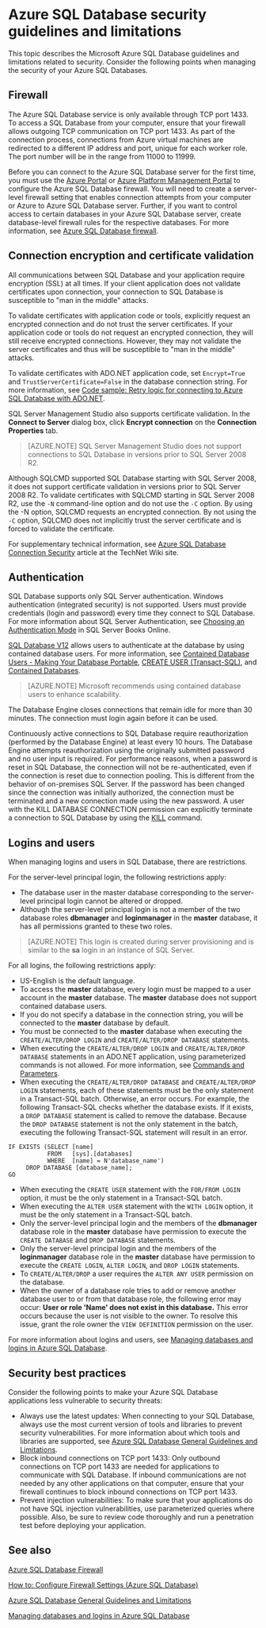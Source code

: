 <properties
   pageTitle="Azure SQL Database Security Guidelines and Limitations | Microsoft Azure"
   description="Learn about Microsoft Azure SQL Database guidelines and limitations related to security."
   services="sql-database"
   documentationCenter=""
   authors="BYHAM"
   manager="jeffreyg"
   editor=""
   tags=""/>

<tags
   ms.service="sql-database"
   ms.devlang="na"
   ms.topic="article"
   ms.tgt_pltfrm="na"
   ms.workload="data-management"
   ms.date="08/20/2015"
   ms.author="rickbyh"/>

# Azure SQL Database security guidelines and limitations

This topic describes the Microsoft Azure SQL Database guidelines and limitations related to security. Consider the following points when managing the security of your Azure SQL Databases.

## Firewall

The Azure SQL Database service is only available through TCP port 1433. To access a SQL Database from your computer, ensure that your firewall allows outgoing TCP communication on TCP port 1433. As part of the connection process, connections from Azure virtual machines are redirected to a different IP address and port, unique for each worker role. The port number will be in the range from 11000 to 11999.

Before you can connect to the Azure SQL Database server for the first time, you must use the [Azure Portal](https://portal.azure.com) or [Azure Platform Management Portal](https://manage.windowsazure.com/microsoft.onmicrosoft.com#Workspaces/All/dashboard) to configure the Azure SQL Database firewall. You will need to create a server-level firewall setting that enables connection attempts from your computer or Azure to Azure SQL Database server. Further, if you want to control access to certain databases in your Azure SQL Database server, create database-level firewall rules for the respective databases. For more information, see [Azure SQL Database firewall](sql-database-firewall-configure.md).

## Connection encryption and certificate validation

All communications between SQL Database and your application require encryption (SSL) at all times. If your client application does not validate certificates upon connection, your connection to SQL Database is susceptible to "man in the middle" attacks. 

To validate certificates with application code or tools, explicitly request an encrypted connection and do not trust the server certificates. If your application code or tools do not request an encrypted connection, they will still receive encrypted connections. However, they may not validate the server certificates and thus will be susceptible to "man in the middle" attacks.

To validate certificates with ADO.NET application code, set ``Encrypt=True`` and ``TrustServerCertificate=False`` in the database connection string. For more information, see [Code sample: Retry logic for connecting to Azure SQL Database with ADO.NET](https://msdn.microsoft.com/library/azure/ee336243.aspx).

SQL Server Management Studio also supports certificate validation. In the **Connect to Server** dialog box, click **Encrypt connection** on the **Connection Properties** tab. 

> [AZURE.NOTE] SQL Server Management Studio does not support connections to SQL Database in versions prior to SQL Server 2008 R2.

Although SQLCMD supported SQL Database starting with SQL Server 2008, it does not support certificate validation in versions prior to SQL Server 2008 R2. To validate certificates with SQLCMD starting in SQL Server 2008 R2, use the ``-N`` command-line option and do not use the ``-C`` option. By using the -N option, SQLCMD requests an encrypted connection. By not using the ``-C`` option, SQLCMD does not implicitly trust the server certificate and is forced to validate the certificate. 

For supplementary technical information, see [Azure SQL Database Connection Security](http://social.technet.microsoft.com/wiki/contents/articles/2951.windows-azure-sql-database-connection-security.aspx#comment-4847) article at the TechNet Wiki site.

## Authentication

SQL Database supports only SQL Server authentication. Windows authentication (integrated security) is not supported. Users must provide credentials (login and password) every time they connect to SQL Database. For more information about SQL Server Authentication, see [Choosing an Authentication Mode](https://msdn.microsoft.com/library/ms144284.aspx) in SQL Server Books Online. 

[SQL Database V12](sql-database-v12-whats-new.md) allows users to authenticate at the database by using contained database users. For more information, see [Contained Database Users - Making Your Database Portable](https://msdn.microsoft.com/library/ff929188.aspx), [CREATE USER (Transact-SQL)](https://technet.microsoft.com/library/ms173463.aspx), and [Contained Databases](https://technet.microsoft.com/library/ff929071.aspx).

> [AZURE.NOTE] Microsoft recommends using contained database users to enhance scalability.

The Database Engine closes connections that remain idle for more than 30 minutes. The connection must login again before it can be used.

Continuously active connections to SQL Database require reauthorization (performed by the Database Engine) at least every 10 hours. The Database Engine attempts reauthorization using the originally submitted password and no user input is required. For performance reasons, when a password is reset in SQL Database, the connection will not be re-authenticated, even if the connection is reset due to connection pooling. This is different from the behavior of on-premises SQL Server. If the password has been changed since the connection was initially authorized, the connection must be terminated and a new connection made using the new password. A user with the KILL DATABASE CONNECTION permission can explicitly terminate a connection to SQL Database by using the [KILL](https://msdn.microsoft.com/library/ms173730.aspx) command.

## Logins and users

When managing logins and users in SQL Database, there are restrictions.

For the server-level principal login, the following restrictions apply:

- The database user in the master database corresponding to the server-level principal login cannot be altered or dropped. 
- Although the server-level principal login is not a member of the two database roles **dbmanager** and **loginmanager** in the **master** database, it has all permissions granted to these two roles.

> [AZURE.NOTE] This login is created during server provisioning and is similar to the **sa** login in an instance of SQL Server.

For all logins, the following restrictions apply:

- US-English is the default language.
- To access the **master** database, every login must be mapped to a user account in the **master** database. The **master** database does not support contained database users.
- If you do not specify a database in the connection string, you will be connected to the **master** database by default.
- You must be connected to the **master** database when executing the ``CREATE/ALTER/DROP LOGIN`` and ``CREATE/ALTER/DROP DATABASE`` statements. 
- When executing the ``CREATE/ALTER/DROP LOGIN`` and ``CREATE/ALTER/DROP DATABASE`` statements in an ADO.NET application, using parameterized commands is not allowed. For more information, see [Commands and Parameters](https://msdn.microsoft.com/library/ms254953.aspx).
- When executing the ``CREATE/ALTER/DROP DATABASE`` and ``CREATE/ALTER/DROP LOGIN`` statements, each of these statements must be the only statement in a Transact-SQL batch. Otherwise, an error occurs. For example, the following Transact-SQL checks whether the database exists. If it exists, a ``DROP DATABASE`` statement is called to remove the database. Because the ``DROP DATABASE`` statement is not the only statement in the batch, executing the following Transact-SQL statement will result in an error.

```
IF EXISTS (SELECT [name]
           FROM   [sys].[databases]
           WHERE  [name] = N'database_name')
     DROP DATABASE [database_name];
GO
```

- When executing the ``CREATE USER`` statement with the ``FOR/FROM LOGIN`` option, it must be the only statement in a Transact-SQL batch.
- When executing the ``ALTER USER`` statement with the ``WITH LOGIN`` option, it must be the only statement in a Transact-SQL batch.
- Only the server-level principal login and the members of the **dbmanager** database role in the **master** database have permission to execute the ``CREATE DATABASE`` and ``DROP DATABASE`` statements.
- Only the server-level principal login and the members of the **loginmanager** database role in the **master** database have permission to execute the ``CREATE LOGIN``, ``ALTER LOGIN``, and ``DROP LOGIN`` statements.
- To ``CREATE/ALTER/DROP`` a user requires the ``ALTER ANY USER`` permission on the database.
- When the owner of a database role tries to add or remove another database user to or from that database role, the following error may occur: **User or role 'Name' does not exist in this database.** This error occurs because the user is not visible to the owner. To resolve this issue, grant the role owner the ``VIEW DEFINITION`` permission on the user. 

For more information about logins and users, see [Managing databases and logins in Azure SQL Database](sql-database-manage-logins.md).

## Security best practices

Consider the following points to make your Azure SQL Database applications less vulnerable to security threats:

- Always use the latest updates: When connecting to your SQL Database, always use the most current version of tools and libraries to prevent security vulnerabilities. For more information about which tools and libraries are supported, see [Azure SQL Database General Guidelines and Limitations](https://msdn.microsoft.com/library/azure/ee336245.aspx).
- Block inbound connections on TCP port 1433: Only outbound connections on TCP port 1433 are needed for applications to communicate with SQL Database. If inbound communications are not needed by any other applications on that computer, ensure that your firewall continues to block inbound connections on TCP port 1433.
- Prevent injection vulnerabilities: To make sure that your applications do not have SQL injection vulnerabilities, use parameterized queries where possible. Also, be sure to review code thoroughly and run a penetration test before deploying your application.


## See also

[Azure SQL Database Firewall](sql-database-firewall-configure.md)

[How to: Configure Firewall Settings (Azure SQL Database)](sql-database-configure-firewall-settings.md)

[Azure SQL Database General Guidelines and Limitations](https://msdn.microsoft.com/library/azure/ee336245.aspx)

[Managing databases and logins in Azure SQL Database](sql-database-manage-logins.md)